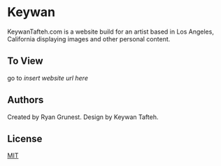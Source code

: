 # Keywan

KeywanTafteh.com is a website build for an artist based in Los Angeles, California displaying images and other personal content.

## To View

go to _insert website url here_

## Authors

Created by Ryan Grunest. Design by Keywan Tafteh.

## License

[MIT](https://choosealicense.com/licenses/mit/)
